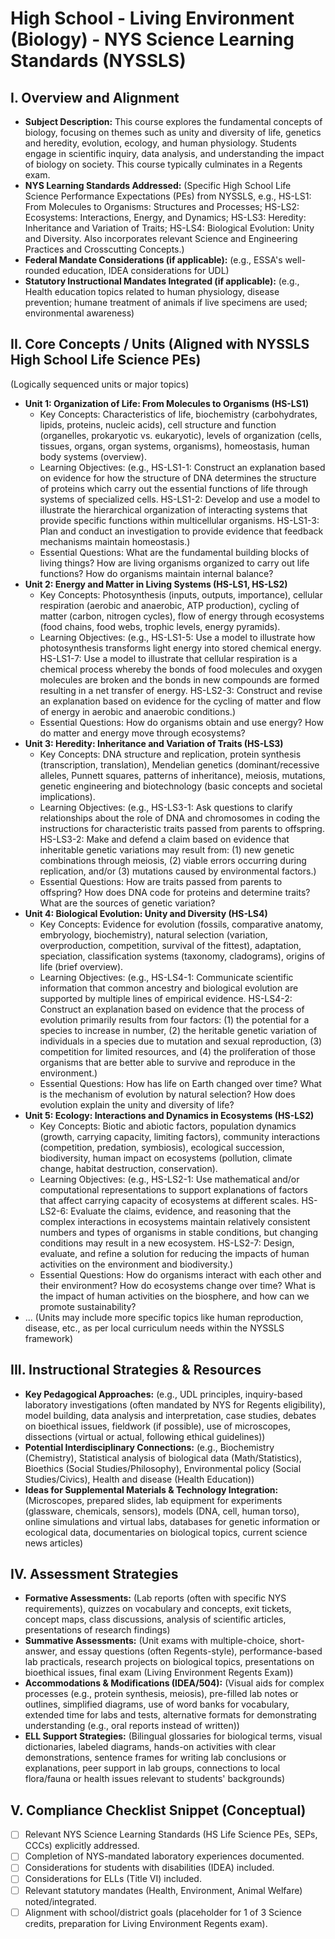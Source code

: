 # High School - Living Environment (Biology) - NYS Science Learning Standards (NYSSLS)

## I. Overview and Alignment
*   **Subject Description:** This course explores the fundamental concepts of biology, focusing on themes such as unity and diversity of life, genetics and heredity, evolution, ecology, and human physiology. Students engage in scientific inquiry, data analysis, and understanding the impact of biology on society. This course typically culminates in a Regents exam.
*   **NYS Learning Standards Addressed:** (Specific High School Life Science Performance Expectations (PEs) from NYSSLS, e.g., HS-LS1: From Molecules to Organisms: Structures and Processes; HS-LS2: Ecosystems: Interactions, Energy, and Dynamics; HS-LS3: Heredity: Inheritance and Variation of Traits; HS-LS4: Biological Evolution: Unity and Diversity. Also incorporates relevant Science and Engineering Practices and Crosscutting Concepts.)
*   **Federal Mandate Considerations (if applicable):** (e.g., ESSA's well-rounded education, IDEA considerations for UDL)
*   **Statutory Instructional Mandates Integrated (if applicable):** (e.g., Health education topics related to human physiology, disease prevention; humane treatment of animals if live specimens are used; environmental awareness)

## II. Core Concepts / Units (Aligned with NYSSLS High School Life Science PEs)
(Logically sequenced units or major topics)
*   **Unit 1: Organization of Life: From Molecules to Organisms (HS-LS1)**
    *   Key Concepts: Characteristics of life, biochemistry (carbohydrates, lipids, proteins, nucleic acids), cell structure and function (organelles, prokaryotic vs. eukaryotic), levels of organization (cells, tissues, organs, organ systems, organisms), homeostasis, human body systems (overview).
    *   Learning Objectives: (e.g., HS-LS1-1: Construct an explanation based on evidence for how the structure of DNA determines the structure of proteins which carry out the essential functions of life through systems of specialized cells. HS-LS1-2: Develop and use a model to illustrate the hierarchical organization of interacting systems that provide specific functions within multicellular organisms. HS-LS1-3: Plan and conduct an investigation to provide evidence that feedback mechanisms maintain homeostasis.)
    *   Essential Questions: What are the fundamental building blocks of living things? How are living organisms organized to carry out life functions? How do organisms maintain internal balance?
*   **Unit 2: Energy and Matter in Living Systems (HS-LS1, HS-LS2)**
    *   Key Concepts: Photosynthesis (inputs, outputs, importance), cellular respiration (aerobic and anaerobic, ATP production), cycling of matter (carbon, nitrogen cycles), flow of energy through ecosystems (food chains, food webs, trophic levels, energy pyramids).
    *   Learning Objectives: (e.g., HS-LS1-5: Use a model to illustrate how photosynthesis transforms light energy into stored chemical energy. HS-LS1-7: Use a model to illustrate that cellular respiration is a chemical process whereby the bonds of food molecules and oxygen molecules are broken and the bonds in new compounds are formed resulting in a net transfer of energy. HS-LS2-3: Construct and revise an explanation based on evidence for the cycling of matter and flow of energy in aerobic and anaerobic conditions.)
    *   Essential Questions: How do organisms obtain and use energy? How do matter and energy move through ecosystems?
*   **Unit 3: Heredity: Inheritance and Variation of Traits (HS-LS3)**
    *   Key Concepts: DNA structure and replication, protein synthesis (transcription, translation), Mendelian genetics (dominant/recessive alleles, Punnett squares, patterns of inheritance), meiosis, mutations, genetic engineering and biotechnology (basic concepts and societal implications).
    *   Learning Objectives: (e.g., HS-LS3-1: Ask questions to clarify relationships about the role of DNA and chromosomes in coding the instructions for characteristic traits passed from parents to offspring. HS-LS3-2: Make and defend a claim based on evidence that inheritable genetic variations may result from: (1) new genetic combinations through meiosis, (2) viable errors occurring during replication, and/or (3) mutations caused by environmental factors.)
    *   Essential Questions: How are traits passed from parents to offspring? How does DNA code for proteins and determine traits? What are the sources of genetic variation?
*   **Unit 4: Biological Evolution: Unity and Diversity (HS-LS4)**
    *   Key Concepts: Evidence for evolution (fossils, comparative anatomy, embryology, biochemistry), natural selection (variation, overproduction, competition, survival of the fittest), adaptation, speciation, classification systems (taxonomy, cladograms), origins of life (brief overview).
    *   Learning Objectives: (e.g., HS-LS4-1: Communicate scientific information that common ancestry and biological evolution are supported by multiple lines of empirical evidence. HS-LS4-2: Construct an explanation based on evidence that the process of evolution primarily results from four factors: (1) the potential for a species to increase in number, (2) the heritable genetic variation of individuals in a species due to mutation and sexual reproduction, (3) competition for limited resources, and (4) the proliferation of those organisms that are better able to survive and reproduce in the environment.)
    *   Essential Questions: How has life on Earth changed over time? What is the mechanism of evolution by natural selection? How does evolution explain the unity and diversity of life?
*   **Unit 5: Ecology: Interactions and Dynamics in Ecosystems (HS-LS2)**
    *   Key Concepts: Biotic and abiotic factors, population dynamics (growth, carrying capacity, limiting factors), community interactions (competition, predation, symbiosis), ecological succession, biodiversity, human impact on ecosystems (pollution, climate change, habitat destruction, conservation).
    *   Learning Objectives: (e.g., HS-LS2-1: Use mathematical and/or computational representations to support explanations of factors that affect carrying capacity of ecosystems at different scales. HS-LS2-6: Evaluate the claims, evidence, and reasoning that the complex interactions in ecosystems maintain relatively consistent numbers and types of organisms in stable conditions, but changing conditions may result in a new ecosystem. HS-LS2-7: Design, evaluate, and refine a solution for reducing the impacts of human activities on the environment and biodiversity.)
    *   Essential Questions: How do organisms interact with each other and their environment? How do ecosystems change over time? What is the impact of human activities on the biosphere, and how can we promote sustainability?
*   ... (Units may include more specific topics like human reproduction, disease, etc., as per local curriculum needs within the NYSSLS framework)

## III. Instructional Strategies & Resources
*   **Key Pedagogical Approaches:** (e.g., UDL principles, inquiry-based laboratory investigations (often mandated by NYS for Regents eligibility), model building, data analysis and interpretation, case studies, debates on bioethical issues, fieldwork (if possible), use of microscopes, dissections (virtual or actual, following ethical guidelines))
*   **Potential Interdisciplinary Connections:** (e.g., Biochemistry (Chemistry), Statistical analysis of biological data (Math/Statistics), Bioethics (Social Studies/Philosophy), Environmental policy (Social Studies/Civics), Health and disease (Health Education))
*   **Ideas for Supplemental Materials & Technology Integration:** (Microscopes, prepared slides, lab equipment for experiments (glassware, chemicals, sensors), models (DNA, cell, human torso), online simulations and virtual labs, databases for genetic information or ecological data, documentaries on biological topics, current science news articles)

## IV. Assessment Strategies
*   **Formative Assessments:** (Lab reports (often with specific NYS requirements), quizzes on vocabulary and concepts, exit tickets, concept maps, class discussions, analysis of scientific articles, presentations of research findings)
*   **Summative Assessments:** (Unit exams with multiple-choice, short-answer, and essay questions (often Regents-style), performance-based lab practicals, research projects on biological topics, presentations on bioethical issues, final exam (Living Environment Regents Exam))
*   **Accommodations & Modifications (IDEA/504):** (Visual aids for complex processes (e.g., protein synthesis, meiosis), pre-filled lab notes or outlines, simplified diagrams, use of word banks for vocabulary, extended time for labs and tests, alternative formats for demonstrating understanding (e.g., oral reports instead of written))
*   **ELL Support Strategies:** (Bilingual glossaries for biological terms, visual dictionaries, labeled diagrams, hands-on activities with clear demonstrations, sentence frames for writing lab conclusions or explanations, peer support in lab groups, connections to local flora/fauna or health issues relevant to students' backgrounds)

## V. Compliance Checklist Snippet (Conceptual)
*   [ ] Relevant NYS Science Learning Standards (HS Life Science PEs, SEPs, CCCs) explicitly addressed.
*   [ ] Completion of NYS-mandated laboratory experiences documented.
*   [ ] Considerations for students with disabilities (IDEA) included.
*   [ ] Considerations for ELLs (Title VI) included.
*   [ ] Relevant statutory mandates (Health, Environment, Animal Welfare) noted/integrated.
*   [ ] Alignment with school/district goals (placeholder for 1 of 3 Science credits, preparation for Living Environment Regents exam).
